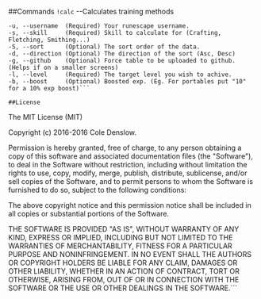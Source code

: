 ##Commands
`!calc` --Calculates training methods
```
-u, --username  (Required) Your runescape username.
-s, --skill     (Required) Skill to calculate for (Crafting, Fletching, Smithing...)
-S, --sort      (Optional) The sort order of the data.
-d, --direction (Optional) The direction of the sort (Asc, Desc)
-g, --github    (Optional) Force table to be uploaded to github. (Helps if on a smaller screens)
-l, --level     (Required) The target level you wish to achive.
-b, --boost     (Optional) Boosted exp. (Eg. For portables put "10" for a 10% exp boost)```

##License
```
The MIT License (MIT)

Copyright (c) 2016-2016 Cole Denslow.

Permission is hereby granted, free of charge, to any person obtaining a copy
of this software and associated documentation files (the "Software"), to deal
in the Software without restriction, including without limitation the rights
to use, copy, modify, merge, publish, distribute, sublicense, and/or sell
copies of the Software, and to permit persons to whom the Software is
furnished to do so, subject to the following conditions:

The above copyright notice and this permission notice shall be included in
all copies or substantial portions of the Software.

THE SOFTWARE IS PROVIDED "AS IS", WITHOUT WARRANTY OF ANY KIND, EXPRESS OR
IMPLIED, INCLUDING BUT NOT LIMITED TO THE WARRANTIES OF MERCHANTABILITY,
FITNESS FOR A PARTICULAR PURPOSE AND NONINFRINGEMENT. IN NO EVENT SHALL THE
AUTHORS OR COPYRIGHT HOLDERS BE LIABLE FOR ANY CLAIM, DAMAGES OR OTHER
LIABILITY, WHETHER IN AN ACTION OF CONTRACT, TORT OR OTHERWISE, ARISING FROM,
OUT OF OR IN CONNECTION WITH THE SOFTWARE OR THE USE OR OTHER DEALINGS IN
THE SOFTWARE.```